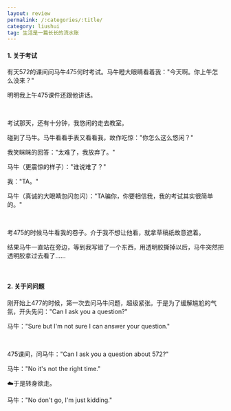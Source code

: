 ```yaml
---
layout: review
permalink: /:categories/:title/
category: liushui
tag: 生活是一篇长长的流水账
---
```



#### 1. 关于考试

有天572的课间问马牛475何时考试。马牛瞪大眼睛看着我："今天啊。你上午怎么没来？"

明明我上午475课件还跟他讲话。

<br />

考试那天，还有十分钟，我悠闲的走去教室。

碰到了马牛。马牛看看手表又看看我，故作吃惊："你怎么这么悠闲？"

我笑眯眯的回答："太难了，我放弃了。"

马牛（更震惊的样子）："谁说难了？"

我："TA。"

马牛（真诚的大眼睛忽闪忽闪）："TA骗你，你要相信我，我的考试其实很简单的。"

<br />

考475的时候马牛看我的卷子。介于我不想让他看，就拿草稿纸故意遮着。

结果马牛一直站在旁边，等到我写错了一个东西，用透明胶撕掉以后，马牛突然把透明胶拿过去看了…… 

<br />

#### 2. 关于问问题

刚开始上477的时候，第一次去问马牛问题，超级紧张。于是为了缓解尴尬的气氛，开头先问："Can I ask you a question?"

马牛："Sure but I'm not sure I can answer your question."

<br />

475课间，问马牛："Can I ask you a question about 572?"

马牛："No it's not the right time."

☁️于是转身欲走。

马牛："No don't go, I'm just kidding."


